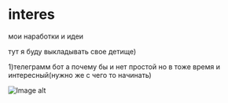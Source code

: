 # interes
мои наработки и идеи

тут я буду выкладывать свое детище)

1)телеграмм бот а почему бы и нет простой но в тоже время и интересный(нужно же с чего то начинать) 

![Image alt](https://github.com/Kot-Serj/image/blob/master/1.jpg)
